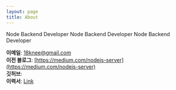 ```yaml
---
layout: page
title: About
---
```


Node Backend Developer Node Backend Developer Node Backend Developer                           

**이메일**: 18knee@gmail.com<br>
**이전 블로그**: [https://medium.com/nodejs-server](https://medium.com/nodejs-server)<br>
**깃허브**:<br>
**이력서**: [Link](https://www.notion.so/7c56bd475b9f41a0a8d272dbb9c3b5e0)